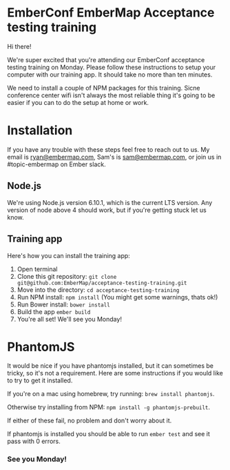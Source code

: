 # EmberConf EmberMap Acceptance testing training

Hi there!

We're super excited that you're attending our EmberConf acceptance testing training on Monday. Please follow these instructions to setup your computer with our training app. It should take no more than ten minutes.

We need to install a couple of NPM packages for this training. Sicne conference center wifi isn't always the most reliable thing it's going to be easier if you can to do the setup at home or work.

# Installation

If you have any trouble with these steps feel free to reach out to us. My email is [ryan@embermap.com](mailto:ryan@embermap.com), Sam's is [sam@embermap.com](mailto:sam@embermap.com), or join us in #topic-embermap on Ember slack.

## Node.js

We're using Node.js version 6.10.1, which is the current LTS version. Any version of node above 4 should work, but if you're getting stuck let us know.

## Training app

Here's how you can install the training app:

1. Open terminal
1. Clone this git repository: `git clone git@github.com:EmberMap/acceptance-testing-training.git`
1. Move into the directory: `cd acceptance-testing-training`
1. Run NPM install: `npm install` (You might get some warnings, thats ok!)
1. Run Bower install: `bower install`
1. Build the app `ember build`
1. You're all set! We'll see you Monday!

# PhantomJS

It would be nice if you have phantomjs installed, but it can sometimes be tricky, so it's not a requirement. Here are some instructions if you would like to try to get it installed.

If you're on a mac using homebrew, try running: `brew install phantomjs`.

Otherwise try installing from NPM: `npm install -g phantomjs-prebuilt`.

If either of these fail, no problem and don't worry about it.

If phantomjs is installed you should be able to run `ember test` and see it pass with 0 errors.

### See you Monday!
